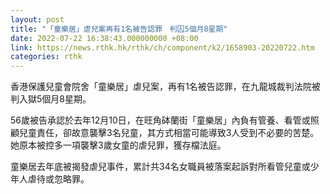 ```yaml
---
layout: post
title: "「童樂居」虐兒案再有1名被告認罪　判囚5個月8星期"
date: 2022-07-22 16:38:43.000000000 +08:00
link: https://news.rthk.hk/rthk/ch/component/k2/1658903-20220722.htm
categories: rthk
---
```


香港保護兒童會院舍「童樂居」虐兒案，再有1名被告認罪，在九龍城裁判法院被判入獄5個月8星期。

56歲被告承認於去年12月10日，在旺角砵蘭街「童樂居」內負有管養、看管或照顧兒童責任，卻故意襲擊3名兒童，其方式相當可能導致3人受到不必要的苦楚。她原本被控多一項襲擊3歲女童的虐兒罪，獲存檔法庭。

童樂居去年底被揭發虐兒事件，累計共34名女職員被落案起訴對所看管兒童或少年人虐待或忽略罪。
